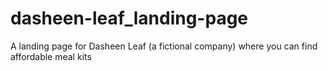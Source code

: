 # dasheen-leaf_landing-page
A landing page for Dasheen Leaf (a fictional company) where you can find affordable meal kits
